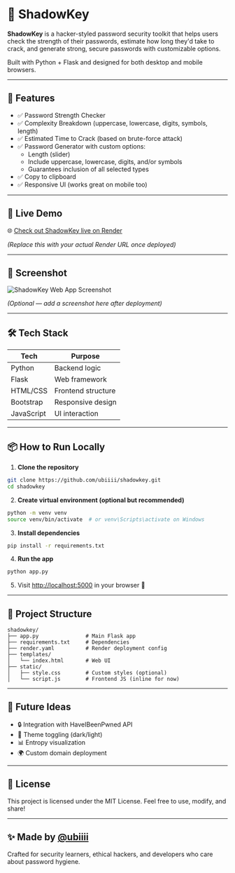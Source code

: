 
# 🔐 ShadowKey

**ShadowKey** is a hacker-styled password security toolkit that helps users check the strength of their passwords, estimate how long they'd take to crack, and generate strong, secure passwords with customizable options.

Built with Python + Flask and designed for both desktop and mobile browsers.

---

## 🚀 Features

- ✅ Password Strength Checker  
- ✅ Complexity Breakdown (uppercase, lowercase, digits, symbols, length)  
- ✅ Estimated Time to Crack (based on brute-force attack)  
- ✅ Password Generator with custom options:
  - Length (slider)
  - Include uppercase, lowercase, digits, and/or symbols
  - Guarantees inclusion of all selected types
- ✅ Copy to clipboard
- ✅ Responsive UI (works great on mobile too)

---

## 🧪 Live Demo

🌐 [Check out ShadowKey live on Render](https://your-render-app-url.com)

*(Replace this with your actual Render URL once deployed)*

---

## 📸 Screenshot

![ShadowKey Web App Screenshot](https://your-screenshot-link.com)

*(Optional — add a screenshot here after deployment)*

---

## 🛠️ Tech Stack

| Tech       | Purpose              |
|------------|----------------------|
| Python     | Backend logic        |
| Flask      | Web framework        |
| HTML/CSS   | Frontend structure   |
| Bootstrap  | Responsive design    |
| JavaScript | UI interaction       |

---

## 📦 How to Run Locally

1. **Clone the repository**  
```bash
git clone https://github.com/ubiiii/shadowkey.git
cd shadowkey
```

2. **Create virtual environment (optional but recommended)**  
```bash
python -m venv venv
source venv/bin/activate  # or venv\Scripts\activate on Windows
```

3. **Install dependencies**  
```bash
pip install -r requirements.txt
```

4. **Run the app**  
```bash
python app.py
```

5. Visit [http://localhost:5000](http://localhost:5000) in your browser 🎉

---

## 📂 Project Structure

```
shadowkey/
├── app.py               # Main Flask app
├── requirements.txt     # Dependencies
├── render.yaml          # Render deployment config
├── templates/
│   └── index.html       # Web UI
├── static/
│   ├── style.css        # Custom styles (optional)
│   └── script.js        # Frontend JS (inline for now)
```

---

## 🧠 Future Ideas

- 🔒 Integration with HaveIBeenPwned API
- 🎨 Theme toggling (dark/light)
- 📊 Entropy visualization
- 🌍 Custom domain deployment

---

## 📜 License

This project is licensed under the MIT License. Feel free to use, modify, and share!

---

## ✨ Made by [@ubiiii](https://github.com/ubiiii)

Crafted for security learners, ethical hackers, and developers who care about password hygiene.

